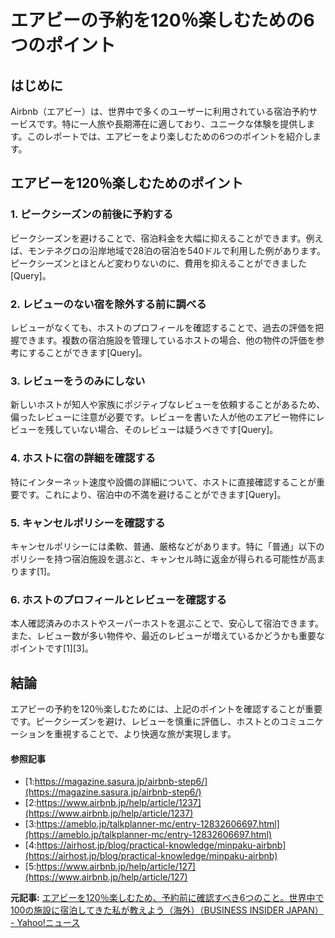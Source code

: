 # エアビーの予約を120％楽しむための6つのポイント

## はじめに

Airbnb（エアビー）は、世界中で多くのユーザーに利用されている宿泊予約サービスです。特に一人旅や長期滞在に適しており、ユニークな体験を提供します。このレポートでは、エアビーをより楽しむための6つのポイントを紹介します。

## エアビーを120％楽しむためのポイント

### 1. ピークシーズンの前後に予約する

ピークシーズンを避けることで、宿泊料金を大幅に抑えることができます。例えば、モンテネグロの沿岸地域で28泊の宿泊を540ドルで利用した例があります。ピークシーズンとほとんど変わりないのに、費用を抑えることができました[Query]。

### 2. レビューのない宿を除外する前に調べる

レビューがなくても、ホストのプロフィールを確認することで、過去の評価を把握できます。複数の宿泊施設を管理しているホストの場合、他の物件の評価を参考にすることができます[Query]。

### 3. レビューをうのみにしない

新しいホストが知人や家族にポジティブなレビューを依頼することがあるため、偏ったレビューに注意が必要です。レビューを書いた人が他のエアビー物件にレビューを残していない場合、そのレビューは疑うべきです[Query]。

### 4. ホストに宿の詳細を確認する

特にインターネット速度や設備の詳細について、ホストに直接確認することが重要です。これにより、宿泊中の不満を避けることができます[Query]。

### 5. キャンセルポリシーを確認する

キャンセルポリシーには柔軟、普通、厳格などがあります。特に「普通」以下のポリシーを持つ宿泊施設を選ぶと、キャンセル時に返金が得られる可能性が高まります[1]。

### 6. ホストのプロフィールとレビューを確認する

本人確認済みのホストやスーパーホストを選ぶことで、安心して宿泊できます。また、レビュー数が多い物件や、最近のレビューが増えているかどうかも重要なポイントです[1][3]。

## 結論

エアビーの予約を120％楽しむためには、上記のポイントを確認することが重要です。ピークシーズンを避け、レビューを慎重に評価し、ホストとのコミュニケーションを重視することで、より快適な旅が実現します。

#### 参照記事
- [1:https://magazine.sasura.jp/airbnb-step6/](https://magazine.sasura.jp/airbnb-step6/)
- [2:https://www.airbnb.jp/help/article/1237](https://www.airbnb.jp/help/article/1237)
- [3:https://ameblo.jp/talkplanner-mc/entry-12832606697.html](https://ameblo.jp/talkplanner-mc/entry-12832606697.html)
- [4:https://airhost.jp/blog/practical-knowledge/minpaku-airbnb](https://airhost.jp/blog/practical-knowledge/minpaku-airbnb)
- [5:https://www.airbnb.jp/help/article/127](https://www.airbnb.jp/help/article/127)


**元記事:** [エアビーを120％楽しむため、予約前に確認すべき6つのこと。世界中で100の施設に宿泊してきた私が教えよう（海外）（BUSINESS INSIDER JAPAN） - Yahoo!ニュース](https://news.yahoo.co.jp/articles/35c5864abbf24e030fb833f639aa51a2bf6414a6?source=rss)